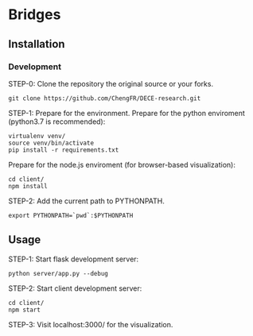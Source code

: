 # Bridges

## Installation
### Development
STEP-0: Clone the repository the original source or your forks.
```
git clone https://github.com/ChengFR/DECE-research.git
```
STEP-1: Prepare for the environment.
Prepare for the python enviroment (python3.7 is recommended):
```
virtualenv venv/
source venv/bin/activate
pip install -r requirements.txt
```
Prepare for the node.js enviroment (for browser-based visualization):
```
cd client/
npm install
```
STEP-2: Add the current path to PYTHONPATH.
```
export PYTHONPATH=`pwd`:$PYTHONPATH
```

## Usage
STEP-1: Start flask development server:
```
python server/app.py --debug
```
STEP-2: Start client development server:
```
cd client/
npm start
```
STEP-3: Visit localhost:3000/ for the visualization.
